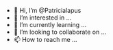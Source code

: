 - 👋 Hi, I’m @Patricialapus
- 👀 I’m interested in ...
- 🌱 I’m currently learning ...
- 💞️ I’m looking to collaborate on ...
- 📫 How to reach me ...

<!---
Patricialapus/Patricialapus is a ✨ special ✨ repository because its `README.md` (this file) appears on your GitHub profile.
You can click the Preview link to take a look at your changes.
--->
